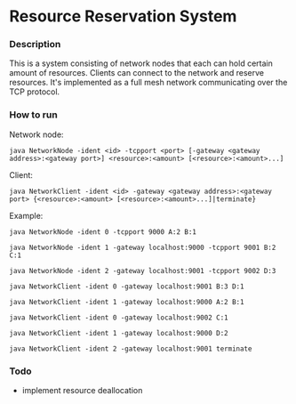 # Resource Reservation System

### Description

This is a system consisting of network nodes that each can hold certain amount of resources.
Clients can connect to the network and reserve resources. It's implemented as a
full mesh network communicating over the TCP protocol.

### How to run

Network node:

`java NetworkNode -ident <id> -tcpport <port> [-gateway <gateway address>:<gateway port>] <resource>:<amount> [<resource>:<amount>...]`

Client:

`java NetworkClient -ident <id> -gateway <gateway address>:<gateway port> {<resource>:<amount> [<resource>:<amount>...]|terminate}`

Example:

`java NetworkNode -ident 0 -tcpport 9000 A:2 B:1`

`java NetworkNode -ident 1 -gateway localhost:9000 -tcpport 9001 B:2 C:1`

`java NetworkNode -ident 2 -gateway localhost:9001 -tcpport 9002 D:3`

`java NetworkClient -ident 0 -gateway localhost:9001 B:3 D:1`

`java NetworkClient -ident 1 -gateway localhost:9000 A:2 B:1`

`java NetworkClient -ident 0 -gateway localhost:9002 C:1`

`java NetworkClient -ident 1 -gateway localhost:9000 D:2`

`java NetworkClient -ident 2 -gateway localhost:9001 terminate`


### Todo

- implement resource deallocation